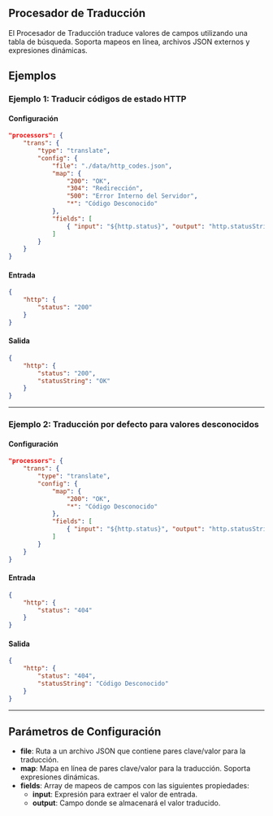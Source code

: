 ## Procesador de Traducción

El Procesador de Traducción traduce valores de campos utilizando una tabla de búsqueda. Soporta mapeos en línea, archivos JSON externos y expresiones dinámicas.

## Ejemplos

### Ejemplo 1: Traducir códigos de estado HTTP
#### Configuración
```json
"processors": {
	"trans": {
		"type": "translate",
		"config": {
			"file": "./data/http_codes.json",
			"map": {
				"200": "OK",
				"304": "Redirección",
				"500": "Error Interno del Servidor",
				"*": "Código Desconocido"
			},
			"fields": [
				{ "input": "${http.status}", "output": "http.statusString" }
			]
		}
	}
}
```

#### Entrada
```json
{
	"http": {
		"status": "200"
	}
}
```

#### Salida
```json
{
	"http": {
		"status": "200",
		"statusString": "OK"
	}
}
```

---

### Ejemplo 2: Traducción por defecto para valores desconocidos
#### Configuración
```json
"processors": {
	"trans": {
		"type": "translate",
		"config": {
			"map": {
				"200": "OK",
				"*": "Código Desconocido"
			},
			"fields": [
				{ "input": "${http.status}", "output": "http.statusString" }
			]
		}
	}
}
```

#### Entrada
```json
{
	"http": {
		"status": "404"
	}
}
```

#### Salida
```json
{
	"http": {
		"status": "404",
		"statusString": "Código Desconocido"
	}
}
```

---

## Parámetros de Configuración
* **file**: Ruta a un archivo JSON que contiene pares clave/valor para la traducción.
* **map**: Mapa en línea de pares clave/valor para la traducción. Soporta expresiones dinámicas.
* **fields**: Array de mapeos de campos con las siguientes propiedades:
  - **input**: Expresión para extraer el valor de entrada.
  - **output**: Campo donde se almacenará el valor traducido.
